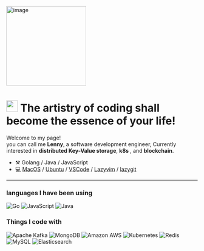 <img width="210" alt="image" src="https://github.com/lenny-mo/lenny-mo/assets/60809300/bc1a703d-de3f-4d1d-b2b2-d55cd262011b"><h1><img src="https://emojis.slackmojis.com/emojis/images/1531849430/4246/blob-sunglasses.gif?1531849430" width="30"/> The artistry of coding shall become the essence of your life!   </h1>


<p>Welcome to my page! </br>you can call me <b>Lenny</b>, a software development engineer, Currently interested in <b>distributed Key-Value storage</b>, <b> k8s </b>, and <b>blockchain</b>.






-   :hammer_and_pick: Golang / Java / JavaScript
-   💻 [MacOS](https://en.wikipedia.org/wiki/MacOS) / [Ubuntu](https://ubuntu.com/) / [VSCode](https://code.visualstudio.com/) / [Lazyvim](https://www.lazyvim.org/) / [lazygit](https://github.com/jesseduffield/lazygit)

---


<h3> languages I have been using </h3>
 <p>
  <img alt="Go" src="https://img.shields.io/badge/-Go-00ADD8?style=plastic&logo=go&logoColor=white" />
	
  <img alt="JavaScript" src="https://img.shields.io/badge/-JavaScript-F7DF1E?style=plastic&logo=javascript&logoColor=white" />
	
  <img alt="Java" src="https://img.shields.io/badge/-Java-363636?style=plastic&logo=java&logoColor=white" />
 </p>

 
<h3>Things I code with</h3>
<p>
  <img alt="Apache Kafka" src="https://img.shields.io/badge/-Apache%20Kafka-231F20?style=plastic&logo=apache-kafka&logoColor=white" />
  <img alt="MongoDB" src="https://img.shields.io/badge/-MongoDB-47A248?style=plastic&logo=mongodb&logoColor=white" />
 
  <img alt="Amazon AWS" src="https://img.shields.io/badge/-Amazon%20AWS-232F3E?style=plastic&logo=amazonaws&logoColor=white" />
  <img alt="Kubernetes" src="https://img.shields.io/badge/-Kubernetes-326CE5?style=plastic&logo=kubernetes&logoColor=white" />
  <img alt="Redis" src="https://img.shields.io/badge/-Redis-DC382D?style=plastic&logo=redis&logoColor=white" />
  <img alt="MySQL" src="https://img.shields.io/badge/-MySQL-4479A1?style=plastic&logo=mysql&logoColor=white" />
  
  <img alt="Elasticsearch" src="https://img.shields.io/badge/-Elasticsearch-005571?style=plastic&logo=elasticsearch&logoColor=blue" />
</p>

	  












<!-- <h3>My Links</h3>
<ul>
  <li><a href="https://lenny-mo.github.io/"><b> blogs(Chinese stream) </b></a></li>
  <li><a href="https://mirror.xyz/0x53bCC94ff2C097f09C80B648C812F722d947dA7f"><b> blogs(English stream) </b></a></li>
</ul> -->

